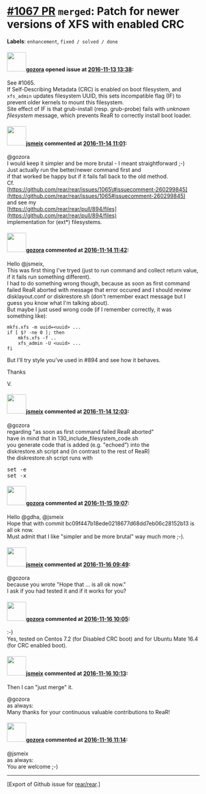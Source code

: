 [\#1067 PR](https://github.com/rear/rear/pull/1067) `merged`: Patch for newer versions of XFS with enabled CRC
==============================================================================================================

**Labels**: `enhancement`, `fixed / solved / done`

#### <img src="https://avatars.githubusercontent.com/u/12116358?u=1c5ba9dcee5ca3082f03029a7fbe647efd30eb49&v=4" width="50">[gozora](https://github.com/gozora) opened issue at [2016-11-13 13:38](https://github.com/rear/rear/pull/1067):

See \#1065.  
If Self-Describing Metadata (CRC) is enabled on boot filesystem, and
`xfs_admin` updates filesystem UUID, this sets incompatible flag (IF) to
prevent older kernels to mount this filesystem.  
Site effect of IF is that grub-install (resp. grub-probe) fails with
*unknown filesystem* message, which prevents ReaR to correctly install
boot loader.

#### <img src="https://avatars.githubusercontent.com/u/1788608?u=925fc54e2ce01551392622446ece427f51e2f0ce&v=4" width="50">[jsmeix](https://github.com/jsmeix) commented at [2016-11-14 11:01](https://github.com/rear/rear/pull/1067#issuecomment-260307248):

@gozora  
I would keep it simpler and be more brutal - I meant straightforward
;-)  
Just actually run the better/newer command first and  
if that worked be happy but if it fails fall back to the old method.  
Cf.  
[https://github.com/rear/rear/issues/1065\#issuecomment-260299845](https://github.com/rear/rear/issues/1065#issuecomment-260299845)  
and see my  
[https://github.com/rear/rear/pull/894/files](https://github.com/rear/rear/pull/894/files)  
implementation for (ext\*) filesystems.

#### <img src="https://avatars.githubusercontent.com/u/12116358?u=1c5ba9dcee5ca3082f03029a7fbe647efd30eb49&v=4" width="50">[gozora](https://github.com/gozora) commented at [2016-11-14 11:42](https://github.com/rear/rear/pull/1067#issuecomment-260314740):

Hello @jsmeix,  
This was first thing I've tryed (just to run command and collect return
value, if it fails run something different).  
I had to do something wrong though, because as soon as first command
failed ReaR aborted with message that error occured and I should review
disklayout.conf or diskrestore.sh (don't remember exact message but I
guess you know what I'm talking about).  
But maybe I just used wrong code (if I remember correctly, it was
something like):

    mkfs.xfs -m uuid=<uuid> ...
    if [ $? -ne 0 ]; then
        mkfs.xfs -f ..
        xfs_admin -U <uuid> ...
    fi

But I'll try style you've used in \#894 and see how it behaves.

Thanks

V.

#### <img src="https://avatars.githubusercontent.com/u/1788608?u=925fc54e2ce01551392622446ece427f51e2f0ce&v=4" width="50">[jsmeix](https://github.com/jsmeix) commented at [2016-11-14 12:03](https://github.com/rear/rear/pull/1067#issuecomment-260318532):

@gozora  
regarding "as soon as first command failed ReaR aborted"  
have in mind that in 130\_include\_filesystem\_code.sh  
you generate code that is added (e.g. "echoed") into the  
diskrestore.sh script and (in contrast to the rest of ReaR)  
the diskrestore.sh script runs with

<pre>
set -e
set -x
</pre>

#### <img src="https://avatars.githubusercontent.com/u/12116358?u=1c5ba9dcee5ca3082f03029a7fbe647efd30eb49&v=4" width="50">[gozora](https://github.com/gozora) commented at [2016-11-15 19:07](https://github.com/rear/rear/pull/1067#issuecomment-260735439):

Hello @gdha, @jsmeix  
Hope that with commit bc09f447b18ede0218677d68dd7eb06c28152b13 is all ok
now.  
Must admit that I like "simpler and be more brutal" way much more ;-).

#### <img src="https://avatars.githubusercontent.com/u/1788608?u=925fc54e2ce01551392622446ece427f51e2f0ce&v=4" width="50">[jsmeix](https://github.com/jsmeix) commented at [2016-11-16 09:49](https://github.com/rear/rear/pull/1067#issuecomment-260901506):

@gozora  
because you wrote "Hope that ... is all ok now."  
I ask if you had tested it and if it works for you?

#### <img src="https://avatars.githubusercontent.com/u/12116358?u=1c5ba9dcee5ca3082f03029a7fbe647efd30eb49&v=4" width="50">[gozora](https://github.com/gozora) commented at [2016-11-16 10:05](https://github.com/rear/rear/pull/1067#issuecomment-260905171):

:-)  
Yes, tested on Centos 7.2 (for Disabled CRC boot) and for Ubuntu Mate
16.4 (for CRC enabled boot).

#### <img src="https://avatars.githubusercontent.com/u/1788608?u=925fc54e2ce01551392622446ece427f51e2f0ce&v=4" width="50">[jsmeix](https://github.com/jsmeix) commented at [2016-11-16 10:13](https://github.com/rear/rear/pull/1067#issuecomment-260906936):

Then I can "just merge" it.

@gozora  
as always:  
Many thanks for your continuous valuable contributions to ReaR!

#### <img src="https://avatars.githubusercontent.com/u/12116358?u=1c5ba9dcee5ca3082f03029a7fbe647efd30eb49&v=4" width="50">[gozora](https://github.com/gozora) commented at [2016-11-16 11:14](https://github.com/rear/rear/pull/1067#issuecomment-260919909):

@jsmeix  
as always:  
You are welcome ;-)

------------------------------------------------------------------------

\[Export of Github issue for
[rear/rear](https://github.com/rear/rear).\]
